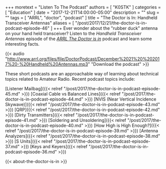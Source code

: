 +++
moretext = "Listen To The Podcast"
authors = [ "K0STK" ]
categories = [ "Education" ]
date = "2017-12-21T14:00:00-05:00"
description = ""
slug = ""
tags = [ "ARRL", "doctor", "podcast" ]
title = "The Doctor is In: Handheld Transceiver Antennas"
aliases = [ "/post/2017/12/21/the-doctor-is-in-podcast-episode-46" ]
+++
Ever wonder about the "rubber duck" antenna on your hand held transceiver?
Listen to the
*Handheld Transceiver Antennas*
episode of the 
[*ARRL The Doctor is in*](http://www.arrl.org/doctor/) podcast and learn some
interesting facts.

<!--more-->

{{< audio "http://www.arrl.org/files/file/DoctorPodcast/December%2021%20%202017%20-%20Handheld%20Antennas.mp3" "Download the podcast" >}}

These short podcasts are an approachable way of learning about technical
topics related to Amateur Radio. Recent podcast topics include:

[Listener Mailbag]({{< relref "/post/2017/the-doctor-is-in-podcast-episode-45.md" >}})
[Coaxial Cable vs Balanced Lines]({{< relref "/post/2017/the-doctor-is-in-podcast-episode-44.md" >}})
[NVIS (Near Vertical Incidence Skywave)]({{< relref "/post/2017/the-doctor-is-in-podcast-episode-43.md" >}})
[QRP]({{< relref "/post/2017/the-doctor-is-in-podcast-episode-42.md" >}})
[Dirty Transmitters]({{< relref "/post/2017/the-doctor-is-in-podcast-episode-41.md" >}})
[Soldering and Unsoldering]({{< relref "/post/2017/the-doctor-is-in-podcast-episode-40.md" >}})
[How High is High Enough?]({{< relref "/post/2017/the-doctor-is-in-podcast-episode-39.md" >}})
[Antenna Analyzers]({{< relref "/post/2017/the-doctor-is-in-podcast-episode-38.md" >}})
[S Units]({{< relref "/post/2017/the-doctor-is-in-podcast-episode-37.md" >}})
[Keys and Keyers]({{< relref "/post/2017/the-doctor-is-in-podcast-episode-36.md" >}})

{{< about-the-doctor-is-in >}}
